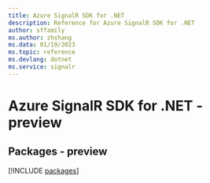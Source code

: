 ```yaml
---
title: Azure SignalR SDK for .NET
description: Reference for Azure SignalR SDK for .NET
author: sffamily
ms.author: zhshang
ms.data: 01/19/2023
ms.topic: reference
ms.devlang: dotnet
ms.service: signalr
---
```

# Azure SignalR SDK for .NET - preview
## Packages - preview
[!INCLUDE [packages](signalr-index.md)]